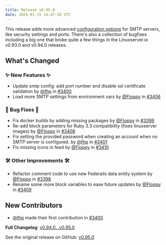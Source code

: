 ```yaml
---
title: Release v0.95.0
date: 2025-01-15 14:47:18 UTC
---
```

This release adds more advanced [configuration options](https://manyfold.app/sysadmin/configuration.html#email) for SMTP servers, like security settings and ports. There's also a collection of bugfixes including a big one that broke quite a few things in the Linuxserver.io v0.93.0 and v0.94.0 releases.

## What's Changed
### ✨ New Features ✨
* Update smtp config: add port number and disable ssl certificate validation by [@fhp](https://github.com/fhp) in [#3400](https://github.com/manyfold3d/manyfold/pull/3400)
* Load more SMTP settings from environment vars by [@Floppy](https://github.com/Floppy) in [#3406](https://github.com/manyfold3d/manyfold/pull/3406)
### 🐛 Bug Fixes 🐛
* Fix docker builds by adding missing packages by [@Floppy](https://github.com/Floppy) in [#3399](https://github.com/manyfold3d/manyfold/pull/3399)
* Re-add block parameters for Ruby 3.3 compatibility (fixes linuxserver images) by [@Floppy](https://github.com/Floppy) in [#3408](https://github.com/manyfold3d/manyfold/pull/3408)
* Fix setting the provided password when creating an account when no SMTP server is configured. by [@fhp](https://github.com/fhp) in [#3401](https://github.com/manyfold3d/manyfold/pull/3401)
* Fix missing icons in feed by [@Floppy](https://github.com/Floppy) in [#3410](https://github.com/manyfold3d/manyfold/pull/3410)
### 🛠️ Other Improvements 🛠️
* Refactor comment code to use new Federails data entity system by [@Floppy](https://github.com/Floppy) in [#3398](https://github.com/manyfold3d/manyfold/pull/3398)
* Rename some more block variables to ease future updates by [@Floppy](https://github.com/Floppy) in [#3409](https://github.com/manyfold3d/manyfold/pull/3409)

## New Contributors
* [@fhp](https://github.com/fhp) made their first contribution in [#3400](https://github.com/manyfold3d/manyfold/pull/3400)

**Full Changelog**: [v0.94.0...v0.95.0](https://github.com/manyfold3d/manyfold/compare/v0.94.0...v0.95.0)

See the original release on GitHub: [v0.95.0](https://github.com/manyfold3d/manyfold/releases/tag/v0.95.0)
